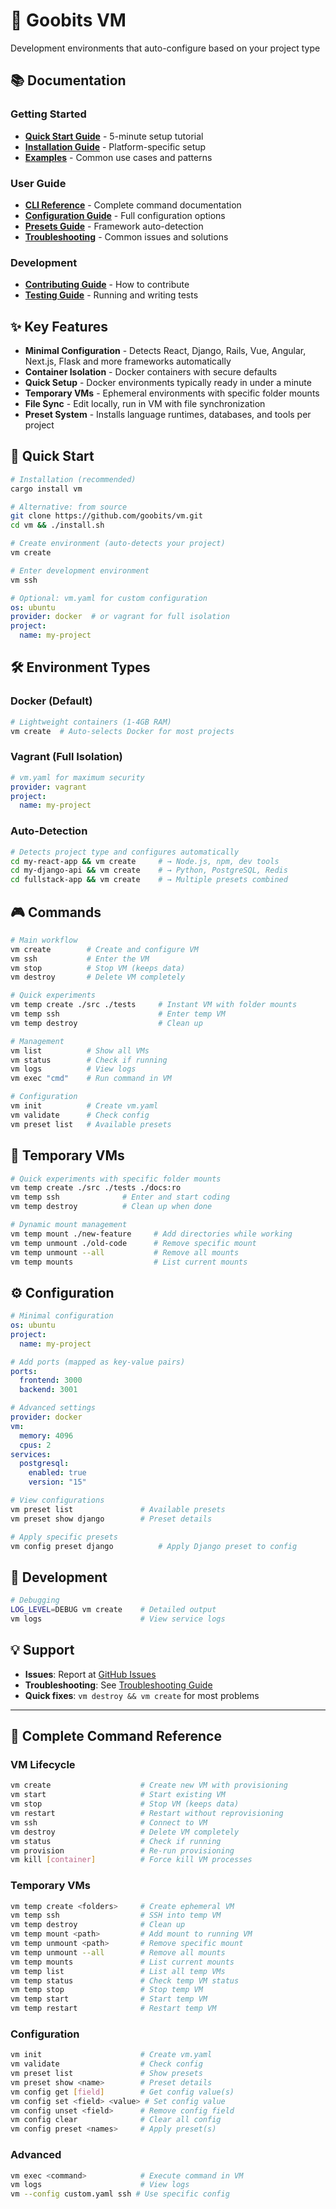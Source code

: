 # 🚀 Goobits VM
Development environments that auto-configure based on your project type

## 📚 Documentation

### Getting Started
- **[Quick Start Guide](docs/getting-started/quick-start.md)** - 5-minute setup tutorial
- **[Installation Guide](docs/getting-started/installation.md)** - Platform-specific setup
- **[Examples](docs/getting-started/examples.md)** - Common use cases and patterns

### User Guide
- **[CLI Reference](docs/user-guide/cli-reference.md)** - Complete command documentation
- **[Configuration Guide](docs/user-guide/configuration.md)** - Full configuration options
- **[Presets Guide](docs/user-guide/presets.md)** - Framework auto-detection
- **[Troubleshooting](docs/user-guide/troubleshooting.md)** - Common issues and solutions

### Development
- **[Contributing Guide](docs/development/contributing.md)** - How to contribute
- **[Testing Guide](docs/development/testing.md)** - Running and writing tests

## ✨ Key Features
- **Minimal Configuration** - Detects React, Django, Rails, Vue, Angular, Next.js, Flask and more frameworks automatically
- **Container Isolation** - Docker containers with secure defaults
- **Quick Setup** - Docker environments typically ready in under a minute
- **Temporary VMs** - Ephemeral environments with specific folder mounts
- **File Sync** - Edit locally, run in VM with file synchronization
- **Preset System** - Installs language runtimes, databases, and tools per project

## 🚀 Quick Start

```bash
# Installation (recommended)
cargo install vm

# Alternative: from source
git clone https://github.com/goobits/vm.git
cd vm && ./install.sh

# Create environment (auto-detects your project)
vm create

# Enter development environment
vm ssh
```

```yaml
# Optional: vm.yaml for custom configuration
os: ubuntu
provider: docker  # or vagrant for full isolation
project:
  name: my-project
```

## 🛠️ Environment Types

### Docker (Default)
```bash
# Lightweight containers (1-4GB RAM)
vm create  # Auto-selects Docker for most projects
```

### Vagrant (Full Isolation)
```yaml
# vm.yaml for maximum security
provider: vagrant
project:
  name: my-project
```

### Auto-Detection
```bash
# Detects project type and configures automatically
cd my-react-app && vm create     # → Node.js, npm, dev tools
cd my-django-api && vm create    # → Python, PostgreSQL, Redis
cd fullstack-app && vm create    # → Multiple presets combined
```

## 🎮 Commands

```bash
# Main workflow
vm create        # Create and configure VM
vm ssh           # Enter the VM
vm stop          # Stop VM (keeps data)
vm destroy       # Delete VM completely

# Quick experiments
vm temp create ./src ./tests     # Instant VM with folder mounts
vm temp ssh                      # Enter temp VM
vm temp destroy                  # Clean up

# Management
vm list          # Show all VMs
vm status        # Check if running
vm logs          # View logs
vm exec "cmd"    # Run command in VM

# Configuration
vm init          # Create vm.yaml
vm validate      # Check config
vm preset list   # Available presets
```

## 🧪 Temporary VMs

```bash
# Quick experiments with specific folder mounts
vm temp create ./src ./tests ./docs:ro
vm temp ssh              # Enter and start coding
vm temp destroy          # Clean up when done

# Dynamic mount management
vm temp mount ./new-feature     # Add directories while working
vm temp unmount ./old-code      # Remove specific mount
vm temp unmount --all           # Remove all mounts
vm temp mounts                  # List current mounts
```

## ⚙️ Configuration

```yaml
# Minimal configuration
os: ubuntu
project:
  name: my-project

# Add ports (mapped as key-value pairs)
ports:
  frontend: 3000
  backend: 3001

# Advanced settings
provider: docker
vm:
  memory: 4096
  cpus: 2
services:
  postgresql:
    enabled: true
    version: "15"
```

```bash
# View configurations
vm preset list               # Available presets
vm preset show django        # Preset details

# Apply specific presets
vm config preset django          # Apply Django preset to config
```

## 🧪 Development

```bash
# Debugging
LOG_LEVEL=DEBUG vm create    # Detailed output
vm logs                      # View service logs
```

## 💡 Support
- **Issues**: Report at [GitHub Issues](https://github.com/goobits/vm/issues)
- **Troubleshooting**: See [Troubleshooting Guide](docs/user-guide/troubleshooting.md)
- **Quick fixes**: `vm destroy && vm create` for most problems

---

## 📖 Complete Command Reference

### VM Lifecycle
```bash
vm create                    # Create new VM with provisioning
vm start                     # Start existing VM
vm stop                      # Stop VM (keeps data)
vm restart                   # Restart without reprovisioning
vm ssh                       # Connect to VM
vm destroy                   # Delete VM completely
vm status                    # Check if running
vm provision                 # Re-run provisioning
vm kill [container]          # Force kill VM processes
```

### Temporary VMs
```bash
vm temp create <folders>     # Create ephemeral VM
vm temp ssh                  # SSH into temp VM
vm temp destroy              # Clean up
vm temp mount <path>         # Add mount to running VM
vm temp unmount <path>       # Remove specific mount
vm temp unmount --all        # Remove all mounts
vm temp mounts               # List current mounts
vm temp list                 # List all temp VMs
vm temp status               # Check temp VM status
vm temp stop                 # Stop temp VM
vm temp start                # Start temp VM
vm temp restart              # Restart temp VM
```

### Configuration
```bash
vm init                      # Create vm.yaml
vm validate                  # Check config
vm preset list               # Show presets
vm preset show <name>        # Preset details
vm config get [field]        # Get config value(s)
vm config set <field> <value> # Set config value
vm config unset <field>      # Remove config field
vm config clear              # Clear all config
vm config preset <names>     # Apply preset(s)
```

### Advanced
```bash
vm exec <command>            # Execute command in VM
vm logs                      # View logs
vm --config custom.yaml ssh # Use specific config
```